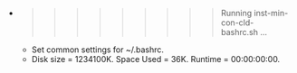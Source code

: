 * >>>>>>>>> Running inst-min-con-cld-bashrc.sh ...
  * Set common settings for ~/.bashrc.
  * Disk size = 1234100K. Space Used = 36K. Runtime = 00:00:00:00.

